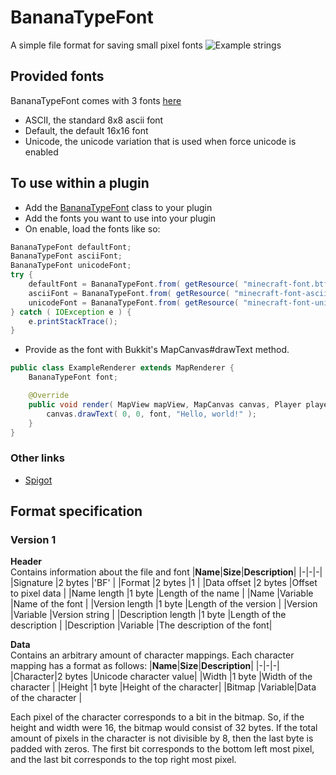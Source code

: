# BananaTypeFont
A simple file format for saving small pixel fonts
![Example strings](https://i.imgur.com/maqful3.png)

## Provided fonts
BananaTypeFont comes with 3 fonts [here](https://github.com/BananaPuncher714/BananaTypeFont/tree/master/src/main/resources)
- ASCII, the standard 8x8 ascii font
- Default, the default 16x16 font
- Unicode, the unicode variation that is used when force unicode is enabled

## To use within a plugin
* Add the [BananaTypeFont](https://github.com/BananaPuncher714/BananaTypeFont/blob/master/src/main/java/com/aaaaahhhhhhh/bananapuncher714/bananatypefont/BananaTypeFont.java) class to your plugin
* Add the fonts you want to use into your plugin
* On enable, load the fonts like so:
```java
BananaTypeFont defaultFont;
BananaTypeFont asciiFont;
BananaTypeFont unicodeFont;
try {
    defaultFont = BananaTypeFont.from( getResource( "minecraft-font.btf" ) ) );
    asciiFont = BananaTypeFont.from( getResource( "minecraft-font-ascii.btf" ) ) );
    unicodeFont = BananaTypeFont.from( getResource( "minecraft-font-unicode.btf" ) ) );
} catch ( IOException e ) {
    e.printStackTrace();
}
```
* Provide as the font with Bukkit's MapCanvas#drawText method.
```java
public class ExampleRenderer extends MapRenderer {
    BananaTypeFont font;

    @Override
    public void render( MapView mapView, MapCanvas canvas, Player player ) {
        canvas.drawText( 0, 0, font, "Hello, world!" );
    }
}
```

### Other links
* [Spigot](https://www.spigotmc.org/threads/451390/)

## Format specification
### Version 1
**Header**  
Contains information about the file and font
|**Name**|**Size**|**Description**|
|-|-|-|
|Signature          |2 bytes  |'BF'                       |
|Format             |2 bytes  |1                          |
|Data offset        |2 bytes  |Offset to pixel data       |
|Name length        |1 byte   |Length of the name         |
|Name               |Variable |Name of the font           |
|Version length     |1 byte   |Length of the version      |
|Version            |Variable |Version string             | 
|Description length |1 byte   |Length of the description  |
|Description        |Variable |The description of the font|

**Data**  
Contains an arbitrary amount of character mappings. Each character mapping has a format as follows:
|**Name**|**Size**|**Description**|
|-|-|-|
|Character|2 bytes |Unicode character value|
|Width    |1 byte  |Width of the character |
|Height   |1 byte  |Height of the character|
|Bitmap   |Variable|Data of the character  |  

Each pixel of the character corresponds to a bit in the bitmap. So, if the height and width were 16, the bitmap would consist of 32 bytes. If the total amount of pixels in the character is not divisible by 8, then the last byte is padded with zeros. The first bit corresponds to the bottom left most pixel, and the last bit corresponds to the top right most pixel.
